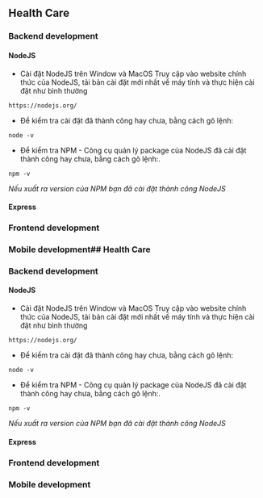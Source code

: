 ## Health Care

### Backend development

#### NodeJS

-   Cài đặt NodeJS trên Window và MacOS
    Truy cập vào website chính thức của NodeJS, tải bản cài đặt mới nhất về máy tính và thực hiện cài đặt như bình thường

```
https://nodejs.org/
```

-   Để kiểm tra cài đặt đã thành công hay chưa, bằng cách gõ lệnh:

```
node -v
```

-   Để kiểm tra NPM - Công cụ quản lý package của NodeJS đã cài đặt thành công hay chưa, bằng cách gõ lệnh:.

```
npm -v
```

_Nếu xuất ra version của NPM bạn đã cài đặt thành công NodeJS_

#### Express

### Frontend development

### Mobile development## Health Care

### Backend development

#### NodeJS

-   Cài đặt NodeJS trên Window và MacOS
    Truy cập vào website chính thức của NodeJS, tải bản cài đặt mới nhất về máy tính và thực hiện cài đặt như bình thường

```
https://nodejs.org/
```

-   Để kiểm tra cài đặt đã thành công hay chưa, bằng cách gõ lệnh:

```
node -v
```

-   Để kiểm tra NPM - Công cụ quản lý package của NodeJS đã cài đặt thành công hay chưa, bằng cách gõ lệnh:.

```
npm -v
```

_Nếu xuất ra version của NPM bạn đã cài đặt thành công NodeJS_

#### Express

### Frontend development

### Mobile development
